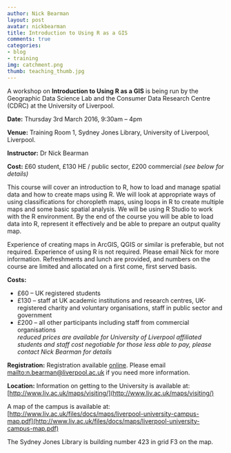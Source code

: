 ```yaml
---
author: Nick Bearman
layout: post
avatar: nickbearman
title: Introduction to Using R as a GIS
comments: true
categories: 
- blog
- training
img: catchment.png
thumb: teaching_thumb.jpg
---
```


A workshop on **Introduction to Using R as a GIS** is being run by the Geographic Data Science Lab and the Consumer Data Research Centre (CDRC) at the University of Liverpool.

**Date:** Thursday 3rd March 2016, 9:30am – 4pm

**Venue:** Training Room 1, Sydney Jones Library, University of Liverpool, Liverpool.

**Instructor:** Dr Nick Bearman

**Cost:** £60 student, £130 HE / public sector, £200 commercial *(see below for details)*

This course will cover an introduction to R, how to load and manage spatial data and how to create maps using R. We will look at appropriate ways of using classifications for choropleth maps, using loops in R to create multiple maps and some basic spatial analysis. We will be using R Studio to work with the R environment. By the end of the course you will be able to load data into R, represent it effectively and be able to prepare an output quality map.

Experience of creating maps in ArcGIS, QGIS or similar is preferable, but not required. Experience of using R is not required. Please email Nick for more information. Refreshments and lunch are provided, and numbers on the course are limited and allocated on a first come, first served basis.

**Costs:**
- £60 – UK registered students
- £130 – staff at UK academic institutions and research centres, UK-registered charity and voluntary organisations, staff in public sector and government
- £200 – all other participants including staff from commercial organisations  
*reduced prices are available for University of Liverpool affiliated students and staff*
*cost negotiable for those less able to pay, please contact Nick Bearman for details*

**Registration:**
Registration available [online](http://payments.liv.ac.uk/browse/extra_info.asp?compid=1&modid=5&deptid=46&catid=77&prodid=544). Please email <mailto:n.bearman@liverpool.ac.uk> if you need more information. 

**Location:**
Information on getting to the University is available at: [http://www.liv.ac.uk/maps/visiting/](http://www.liv.ac.uk/maps/visiting/)

A map of the campus is available at: [http://www.liv.ac.uk/files/docs/maps/liverpool-university-campus-map.pdf](http://www.liv.ac.uk/files/docs/maps/liverpool-university-campus-map.pdf)

The Sydney Jones Library is building number 423 in grid F3 on the map. 

